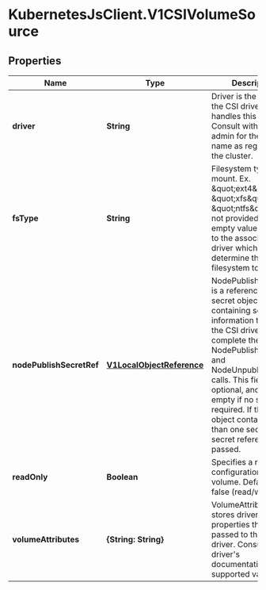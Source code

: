 # KubernetesJsClient.V1CSIVolumeSource

## Properties
Name | Type | Description | Notes
------------ | ------------- | ------------- | -------------
**driver** | **String** | Driver is the name of the CSI driver that handles this volume. Consult with your admin for the correct name as registered in the cluster. | 
**fsType** | **String** | Filesystem type to mount. Ex. \&quot;ext4\&quot;, \&quot;xfs\&quot;, \&quot;ntfs\&quot;. If not provided, the empty value is passed to the associated CSI driver which will determine the default filesystem to apply. | [optional] 
**nodePublishSecretRef** | [**V1LocalObjectReference**](V1LocalObjectReference.md) | NodePublishSecretRef is a reference to the secret object containing sensitive information to pass to the CSI driver to complete the CSI NodePublishVolume and NodeUnpublishVolume calls. This field is optional, and  may be empty if no secret is required. If the secret object contains more than one secret, all secret references are passed. | [optional] 
**readOnly** | **Boolean** | Specifies a read-only configuration for the volume. Defaults to false (read/write). | [optional] 
**volumeAttributes** | **{String: String}** | VolumeAttributes stores driver-specific properties that are passed to the CSI driver. Consult your driver&#39;s documentation for supported values. | [optional] 



